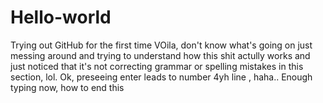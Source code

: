 # Hello-world
Trying out GitHub for the first time
VOila, don't know what's going on just messing around and trying to understand how this shit actully works and just noticed that it's not correcting grammar or spelling mistakes in this section, lol. 
Ok, preseeing enter leads to number 4yh line , haha.. 
Enough typing now, how to end this
